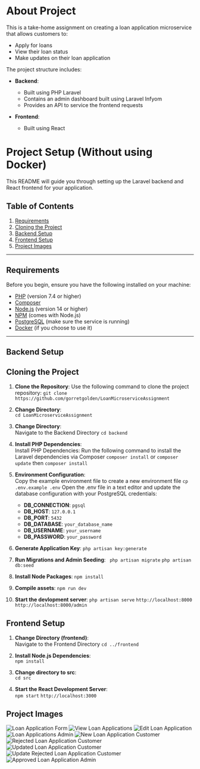 # About Project
This is a take-home assignment on creating a loan application microservice that allows customers to:

- Apply for loans
- View their loan status
- Make updates on their loan application

The project structure includes:

- **Backend**:
  - Built using PHP Laravel
  - Contains an admin dashboard built using Laravel Infyom
  - Provides an API to service the frontend requests

- **Frontend**:
  - Built using React

# Project Setup (Without using Docker)

This README will guide you through setting up the Laravel backend and React frontend for your application.

## Table of Contents

1. [Requirements](#requirements)
2. [Cloning the Project](#cloning-the-project)
3. [Backend Setup](#backend-setup)
4. [Frontend Setup](#frontend-setup)
5. [Project Images](#project-images)
---

## Requirements

Before you begin, ensure you have the following installed on your machine:

- [PHP](https://www.php.net/downloads) (version 7.4 or higher)
- [Composer](https://getcomposer.org/download/)
- [Node.js](https://nodejs.org/en/download/) (version 14 or higher)
- [NPM](https://www.npmjs.com/get-npm) (comes with Node.js)
- [PostgreSQL](https://www.postgresql.org/download/) (make sure the service is running)
- [Docker](https://www.docker.com/products/docker-desktop) (if you choose to use it)

---

## Backend Setup
## Cloning the Project

1. **Clone the Repository**:
   Use the following command to clone the project repository:
   `git clone https://github.com/gorretgolden/LoanMicroserviceAssignment`


2. **Change Directory**:  
   `cd LoanMicroserviceAssignment`

3. **Change Directory**:  
   Navigate to the Backend Directory
   `cd backend`

4. **Install PHP Dependencies**:  
   Install PHP Dependencies: Run the following command to install the Laravel dependencies via Composer
   `composer install` 
   or `composer update` then `composer install`

5. **Environment Configuration**:  
   Copy the example environment file to create a new environment file
   `cp .env.example .env`
   Open the .env file in a text editor and update the database configuration with your PostgreSQL credentials:
   - **DB_CONNECTION**: `pgsql`
   - **DB_HOST**: `127.0.0.1`
   - **DB_PORT**: `5432`
   - **DB_DATABASE**: `your_database_name`
   - **DB_USERNAME**: `your_username`
   - **DB_PASSWORD**: `your_password`


6. **Generate Application Key**: 
   `php artisan key:generate`

7. **Run Migrations and Admin Seeding**: 
  ` php artisan migrate`
   `php artisan db:seed`

8. **Install Node Packages**: 
   `npm install`

9. **Compile assets**: 
   `npm run dev`
  
10. **Start the devlopment server**: 
   `php artisan serve`
   `http://localhost:8000`
   `http://localhost:8000/admin`

## Frontend Setup

1. **Change Directory (frontend)**:  
   Navigate to the Frontend Directory
  `cd ../frontend`

2. **Install Node.js Dependencies**:  
   `npm install`

3. **Change directory to src**:  
   `cd src`
 
4. **Start the React Development Server**:  
   `npm start`
   `http://localhost:3000`



## Project Images
![Loan Application Form](./images/loan-application-form.png)
![View Loan Applications](./images/view-loan-applications.png)
![Edit Loan Application](./images/edit-loan-application.png)
![Loan Applications Admin](./images/loan-applications-admin.png)
![New Loan Application Customer](./images/new-loan-application.png)
![Rejected Loan Application Customer](./images/rejected-loans.png)
![Updated Loan Application Customer](./images/updated-loan-success.png)
![Update Rejected Loan Application Customer](./images/edit-rejected-approved-loans.png)
![Approved Loan Application Admin](./images/approved-loans-admin.png)